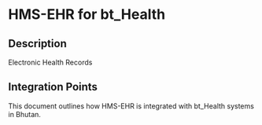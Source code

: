 # HMS-EHR for bt_Health

## Description

Electronic Health Records

## Integration Points

This document outlines how HMS-EHR is integrated with bt_Health systems in Bhutan.
